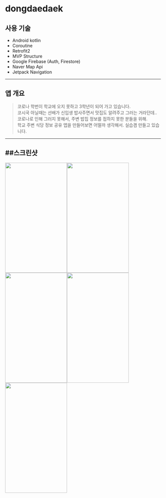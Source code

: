 # dongdaedaek

## 사용 기술
  + Android kotlin
  + Coroutine
  + Retrofit2
  + MVP Structure
  + Google Firebase (Auth, Firestore)
  + Naver Map Api
  + Jetpack Navigation
 --------

## 앱 개요

 > 코로나 학번이 학교에 오지 못하고 3학년이 되어 가고 있습니다.  
 코시국 아닐때는 선배가 신입생 밥사주면서 맛집도 알려주고 그러는 거라던데..  
 코로나로 인해 그러지 못해서, 주변 밥집 정보를 접하지 못한 분들을 위해.  
 학교 주변 식당 정보 공유 앱을 만들어보면 어떨까 생각해서. 
 실습겸 만들고 있습니다.  
 
 ---------
##스크린샷
----
<img src="https://user-images.githubusercontent.com/71082601/134379651-1ade25a9-4019-485f-9fd0-bfdd61a7c6e5.jpeg"  width="200" height="355"><img src="https://user-images.githubusercontent.com/71082601/134380453-64cc675a-70c8-4867-8f73-132ec9adbc0a.jpeg"  width="200" height="355"><img src="https://user-images.githubusercontent.com/71082601/134380341-3eb7da9d-896f-42cb-afea-4064b62c5e64.jpeg"  width="200" height="355"><img src="https://user-images.githubusercontent.com/71082601/134380397-c856e6c7-8822-498a-95a0-c15db8af50a0.jpeg"  width="200" height="355"><img src="https://user-images.githubusercontent.com/71082601/134380245-96342fd6-5fb1-49b5-bd77-e030a10fe016.jpeg"  width="200" height="355">
